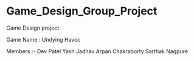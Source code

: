 # Game_Design_Group_Project

Game Design project

Game Name : Undying Havoc

Members :-
Dev Patel
Yash Jadhav
Arpan Chakraborty
Sarthak Nagpure


